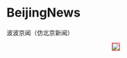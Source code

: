 # BeijingNews
波波京闻（仿北京新闻）

<div align="center">
<img src="https://github.com/leonInShanghai/BeijingNews/blob/master/app/src/main/res/drawable-hdpi/splash_sheep_newyear.png"
 style="border: 1px solid #ff0000;"/>
<div />